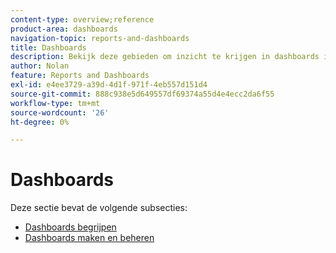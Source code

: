 ```yaml
---
content-type: overview;reference
product-area: dashboards
navigation-topic: reports-and-dashboards
title: Dashboards
description: Bekijk deze gebieden om inzicht te krijgen in dashboards in Adobe Workfront.
author: Nolan
feature: Reports and Dashboards
exl-id: e4ee3729-a39d-4d1f-971f-4eb557d151d4
source-git-commit: 888c938e5d649557df69374a55d4e4ecc2da6f55
workflow-type: tm+mt
source-wordcount: '26'
ht-degree: 0%

---
```


# Dashboards

Deze sectie bevat de volgende subsecties:

* [Dashboards begrijpen](../../reports-and-dashboards/dashboards/understanding-dashboards/understand-dashboards.md)
* [Dashboards maken en beheren](../../reports-and-dashboards/dashboards/creating-and-managing-dashboards/create-and-manage-dashboards.md)
   <!--outdated link:* [Basic Reporting: Create a basic Dashboard](https://one.workfront.com/s/learningpath1/create-a-basic-dashboard-in-the-new-workfront-experience-20Y4X000000CaunUAC)-->
